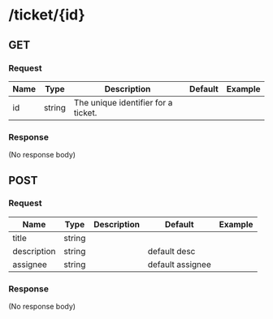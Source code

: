 # /ticket/{id}

## GET


### Request
| Name  | Type  | Description | Default | Example |
|-------|-------|-------------|---------|---------| 
| id | string | The unique identifier for a ticket. |  |  | Required |  |


### Response
(No response body)
## POST


### Request
| Name  | Type  | Description | Default | Example |
|-------|-------|-------------|---------|---------| 
| title | string |  |  |  | Required |  |
| description | string |  | default desc |  | Optional |  |
| assignee | string |  | default assignee |  | Optional |  |


### Response
(No response body)